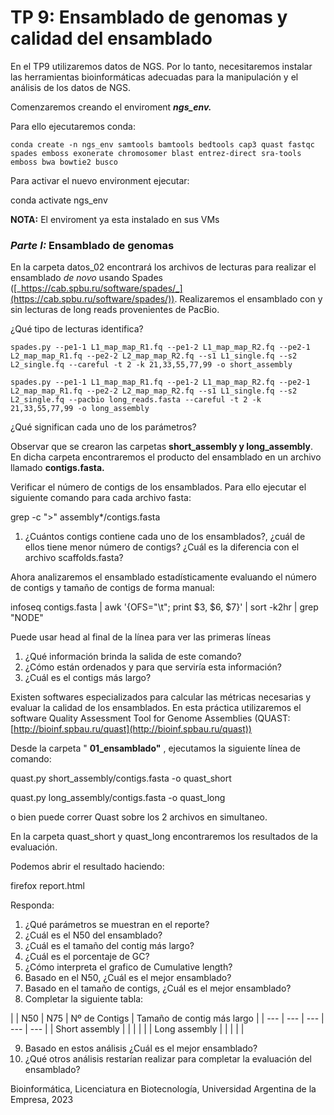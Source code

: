 # TP 9: Ensamblado de genomas y calidad del ensamblado

En el TP9 utilizaremos datos de NGS. Por lo tanto, necesitaremos instalar las herramientas bioinformáticas adecuadas para la manipulación y el análisis de los datos de NGS.

Comenzaremos creando el enviroment _**ngs\_env.**_

Para ello ejecutaremos conda:
```
conda create -n ngs_env samtools bamtools bedtools cap3 quast fastqc spades emboss exonerate chromosomer blast entrez-direct sra-tools emboss bwa bowtie2 busco
```
Para activar el nuevo environment ejecutar:

conda activate ngs\_env

**NOTA:** El enviroment ya esta instalado en sus VMs

### _Parte I:_ Ensamblado de genomas

En la carpeta datos\_02 encontrará los archivos de lecturas para realizar el ensamblado _de novo_ usando Spades ([_https://cab.spbu.ru/software/spades/_](https://cab.spbu.ru/software/spades/)). Realizaremos el ensamblado con y sin lecturas de long reads provenientes de PacBio.

¿Qué tipo de lecturas identifica?
```
spades.py --pe1-1 L1_map_map_R1.fq --pe1-2 L1_map_map_R2.fq --pe2-1 L2_map_map_R1.fq --pe2-2 L2_map_map_R2.fq --s1 L1_single.fq --s2 L2_single.fq --careful -t 2 -k 21,33,55,77,99 -o short_assembly
```

```
spades.py --pe1-1 L1_map_map_R1.fq --pe1-2 L1_map_map_R2.fq --pe2-1 L2_map_map_R1.fq --pe2-2 L2_map_map_R2.fq --s1 L1_single.fq --s2 L2_single.fq --pacbio long_reads.fasta --careful -t 2 -k 21,33,55,77,99 -o long_assembly
```
¿Qué significan cada uno de los parámetros?

Observar que se crearon las carpetas **short\_assembly y long\_assembly**. En dicha carpeta encontraremos el producto del ensamblado en un archivo llamado **contigs.fasta.**

Verificar el número de contigs de los ensamblados. Para ello ejecutar el siguiente comando para cada archivo fasta:

grep -c "\>" assembly\*/contigs.fasta

1. ¿Cuántos contigs contiene cada uno de los ensamblados?, ¿cuál de ellos tiene menor número de contigs? ¿Cuál es la diferencia con el archivo scaffolds.fasta?

Ahora analizaremos el ensamblado estadísticamente evaluando el número de contigs y tamaño de contigs de forma manual:

infoseq contigs.fasta | awk '{OFS="\t"; print $3, $6, $7}' | sort -k2hr | grep "NODE"

Puede usar head al final de la línea para ver las primeras líneas

1. ¿Qué información brinda la salida de este comando?
2. ¿Cómo están ordenados y para que serviría esta información?
3. ¿Cuál es el contigs más largo?

Existen softwares especializados para calcular las métricas necesarias y evaluar la calidad de los ensamblados. En esta práctica utilizaremos el software Quality Assessment Tool for Genome Assemblies (QUAST: [http://bioinf.spbau.ru/quast](http://bioinf.spbau.ru/quast))

Desde la carpeta " **01\_ensamblado"** , ejecutamos la siguiente línea de comando:

quast.py short\_assembly/contigs.fasta -o quast\_short

quast.py long\_assembly/contigs.fasta -o quast\_long

o bien puede correr Quast sobre los 2 archivos en simultaneo.

En la carpeta quast\_short y quast\_long encontraremos los resultados de la evaluación.

Podemos abrir el resultado haciendo:

firefox report.html

Responda:

1. ¿Qué parámetros se muestran en el reporte?
2. ¿Cuál es el N50 del ensamblado?
3. ¿Cuál es el tamaño del contig más largo?
4. ¿Cuál es el porcentaje de GC?
5. ¿Cómo interpreta el grafico de Cumulative length?
6. Basado en el N50, ¿Cuál es el mejor ensamblado?
7. Basado en el tamaño de contigs, ¿Cuál es el mejor ensamblado?
8. Completar la siguiente tabla:

|
 | N50 | N75 | Nº de Contigs | Tamaño de contig más largo |
| --- | --- | --- | --- | --- |
| Short assembly |
 |
 |
 |
 |
| Long assembly |
 |
 |
 |
 |

9. Basado en estos análisis ¿Cuál es el mejor ensamblado?
10. ¿Qué otros análisis restarían realizar para completar la evaluación del ensamblado?

Bioinformática, Licenciatura en Biotecnología, Universidad Argentina de la Empresa, 2023

